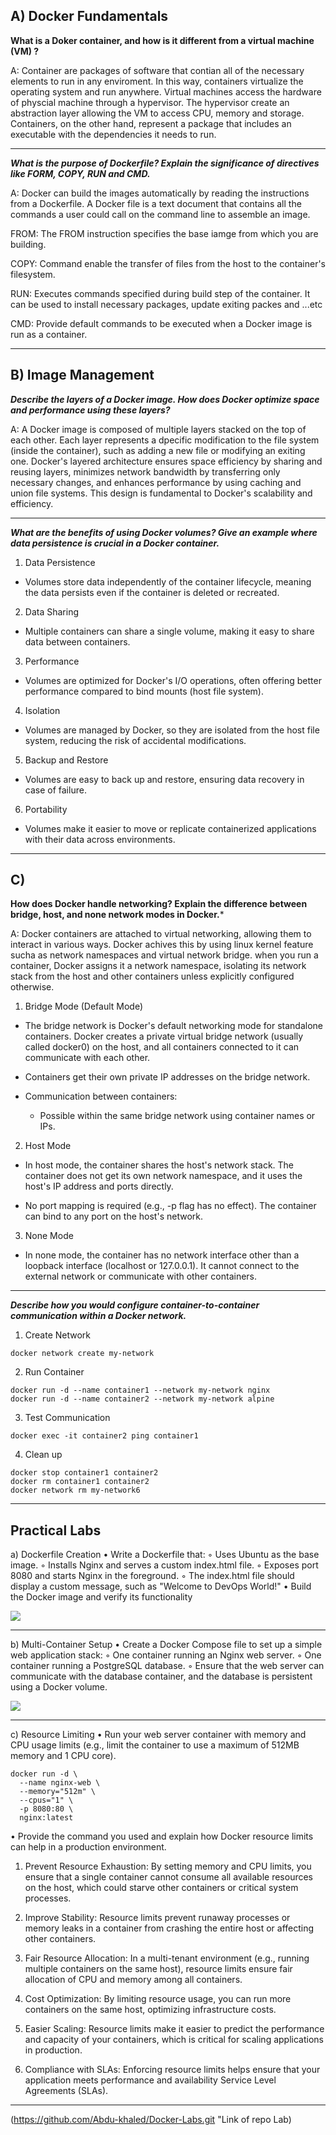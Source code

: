 ## A) Docker Fundamentals

**What is a Doker container, and how is it different from a virtual machine (VM) ?**

A: Container are packages of software that contian all of the necessary elements to run in any enviroment. In this way, containers virtualize the operating system and run anywhere. Virtual machines access the hardware of physcial machine through a hypervisor. The hypervisor create an abstraction layer allowing the VM to access CPU, memory and storage. Containers, on the other hand, represent a package that includes an executable with the dependencies it needs to run.

***

***What is the purpose of Dockerfile? Explain the significance of directives like FORM, COPY, RUN and CMD.***

A: Docker can build the images automatically by reading the instructions from a Dockerfile. A Docker file is a text document that contains all the commands a user could call on the command line to assemble an image. 

FROM: The FROM instruction specifies the base iamge from which you are building.

COPY: Command enable the transfer of files from the host to the container's filesystem.

RUN: Executes commands specified during build step of the container. It can be used to install necessary packages, update exiting packes and ...etc 

CMD: Provide default commands to be executed when a Docker image is run as a container. 

***

## B) Image Management

***Describe the layers of a Docker image. How does Docker optimize space and performance using these layers?***

A: A Docker image is composed of multiple layers stacked on the top of each other. Each layer represents a dpecific modification to the file system (inside the container), such as adding a new file or modifying an exiting one. Docker's layered architecture ensures space efficiency by sharing and reusing layers, minimizes network bandwidth by transferring only necessary changes, and enhances performance by using caching and union file systems. This design is fundamental to Docker's scalability and efficiency.

***

***What are the benefits of using Docker volumes? Give an example where data persistence is crucial in a Docker container.***

1. Data Persistence
- Volumes store data independently of the container lifecycle, meaning the data persists even if the container is deleted or recreated.

2. Data Sharing
- Multiple containers can share a single volume, making it easy to share data between containers.

3. Performance
- Volumes are optimized for Docker's I/O operations, often offering better performance compared to bind mounts (host file system).

4. Isolation
- Volumes are managed by Docker, so they are isolated from the host file system, reducing the risk of accidental modifications.

5. Backup and Restore
- Volumes are easy to back up and restore, ensuring data recovery in case of failure.

6. Portability
- Volumes make it easier to move or replicate containerized applications with their data across environments.


***

## C)

**How does Docker handle networking? Explain the difference between bridge, host, and none network modes in Docker.***

A: Docker containers are attached to virtual networking, allowing them to interact in various ways. Docker achives this by using linux kernel feature sucha as network namespaces and virtual network bridge. when you run a container, Docker assigns it a network namespace, isolating its network stack from the host and other containers unless explicitly configured otherwise.

1. Bridge Mode (Default Mode)
- The bridge network is Docker's default networking mode for standalone containers. Docker creates a private virtual bridge network (usually called docker0) on the host, and all containers connected to it can communicate with each other.

- Containers get their own private IP addresses on the bridge network.

- Communication between containers:
   - Possible within the same bridge network using container names or IPs.
 

2. Host Mode

- In host mode, the container shares the host's network stack. The container does not get its own network namespace, and it uses the host's IP address and ports directly.

- No port mapping is required (e.g., -p flag has no effect). The container can bind to any port on the host's network.


3. None Mode

- In none mode, the container has no network interface other than a loopback interface (localhost or 127.0.0.1). It cannot connect to the external network or communicate with other containers.


***

***Describe how you would configure container-to-container communication within a Docker network.***

1. Create Network 

```
docker network create my-network
```

2. Run Container 

```
docker run -d --name container1 --network my-network nginx
docker run -d --name container2 --network my-network alpine
```

3. Test Communication 
```
docker exec -it container2 ping container1
```

4. Clean up

```
docker stop container1 container2
docker rm container1 container2
docker network rm my-network6
```

***

## Practical Labs 

a) Dockerfile Creation
    • Write a Dockerfile that:
        ◦ Uses Ubuntu as the base image.
        ◦ Installs Nginx and serves a custom index.html file.
        ◦ Exposes port 8080 and starts Nginx in the foreground.
        ◦ The index.html file should display a custom message, such as "Welcome to DevOps World!"
    • Build the Docker image and verify its functionality

![](./Pic/Sat1.png)


*** 

b) Multi-Container Setup
    • Create a Docker Compose file to set up a simple web application stack:
        ◦ One container running an Nginx web server.
        ◦ One container running a PostgreSQL database.
        ◦ Ensure that the web server can communicate with the database container, and the database is persistent using a Docker volume.

![](./Pic/Sat2.png)

***

c) Resource Limiting
    • Run your web server container with memory and CPU usage limits (e.g., limit the container to use a maximum of 512MB memory and 1 CPU core).

```
docker run -d \
  --name nginx-web \
  --memory="512m" \
  --cpus="1" \
  -p 8080:80 \
  nginx:latest
```

• Provide the command you used and explain how Docker resource limits can help in a production environment.


1. Prevent Resource Exhaustion:
   By setting memory and CPU limits, you ensure that a single container cannot consume all available resources on the host, which could starve other containers or critical system processes.


2. Improve Stability:
   Resource limits prevent runaway processes or memory leaks in a container from crashing the entire host or affecting other containers.


3. Fair Resource Allocation:
   In a multi-tenant environment (e.g., running multiple containers on the same host), resource limits ensure fair allocation of CPU and memory among all containers.


4. Cost Optimization:
   By limiting resource usage, you can run more containers on the same host, optimizing infrastructure costs.

5. Easier Scaling:
   Resource limits make it easier to predict the performance and capacity of your containers, which is critical for scaling applications in production.


6. Compliance with SLAs:
   Enforcing resource limits helps ensure that your application meets performance and availability Service Level Agreements (SLAs).


***

(https://github.com/Abdu-khaled/Docker-Labs.git "Link of repo Lab)
